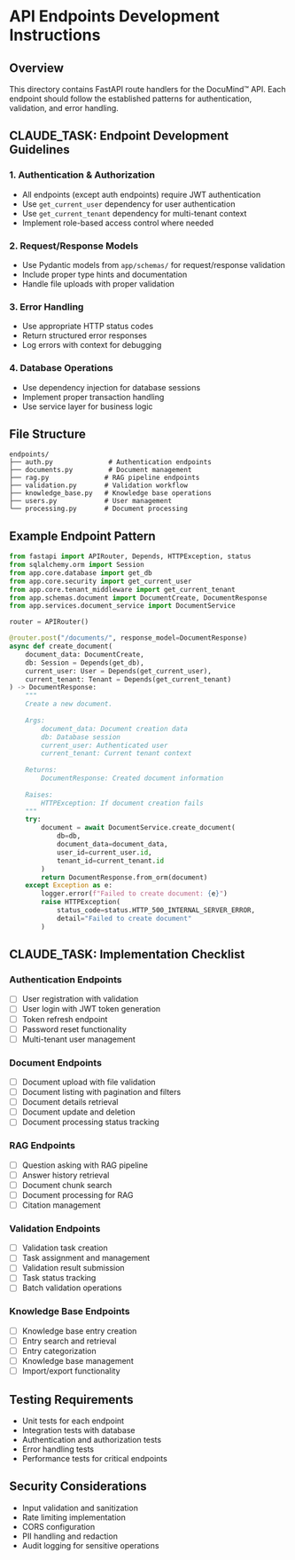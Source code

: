 # API Endpoints Development Instructions

## Overview
This directory contains FastAPI route handlers for the DocuMind™ API. Each endpoint should follow the established patterns for authentication, validation, and error handling.

## CLAUDE_TASK: Endpoint Development Guidelines

### 1. Authentication & Authorization
- All endpoints (except auth endpoints) require JWT authentication
- Use `get_current_user` dependency for user authentication
- Use `get_current_tenant` dependency for multi-tenant context
- Implement role-based access control where needed

### 2. Request/Response Models
- Use Pydantic models from `app/schemas/` for request/response validation
- Include proper type hints and documentation
- Handle file uploads with proper validation

### 3. Error Handling
- Use appropriate HTTP status codes
- Return structured error responses
- Log errors with context for debugging

### 4. Database Operations
- Use dependency injection for database sessions
- Implement proper transaction handling
- Use service layer for business logic

## File Structure
```
endpoints/
├── auth.py              # Authentication endpoints
├── documents.py         # Document management
├── rag.py              # RAG pipeline endpoints
├── validation.py       # Validation workflow
├── knowledge_base.py   # Knowledge base operations
├── users.py            # User management
└── processing.py       # Document processing
```

## Example Endpoint Pattern
```python
from fastapi import APIRouter, Depends, HTTPException, status
from sqlalchemy.orm import Session
from app.core.database import get_db
from app.core.security import get_current_user
from app.core.tenant_middleware import get_current_tenant
from app.schemas.document import DocumentCreate, DocumentResponse
from app.services.document_service import DocumentService

router = APIRouter()

@router.post("/documents/", response_model=DocumentResponse)
async def create_document(
    document_data: DocumentCreate,
    db: Session = Depends(get_db),
    current_user: User = Depends(get_current_user),
    current_tenant: Tenant = Depends(get_current_tenant)
) -> DocumentResponse:
    """
    Create a new document.
    
    Args:
        document_data: Document creation data
        db: Database session
        current_user: Authenticated user
        current_tenant: Current tenant context
        
    Returns:
        DocumentResponse: Created document information
        
    Raises:
        HTTPException: If document creation fails
    """
    try:
        document = await DocumentService.create_document(
            db=db,
            document_data=document_data,
            user_id=current_user.id,
            tenant_id=current_tenant.id
        )
        return DocumentResponse.from_orm(document)
    except Exception as e:
        logger.error(f"Failed to create document: {e}")
        raise HTTPException(
            status_code=status.HTTP_500_INTERNAL_SERVER_ERROR,
            detail="Failed to create document"
        )
```

## CLAUDE_TASK: Implementation Checklist

### Authentication Endpoints
- [ ] User registration with validation
- [ ] User login with JWT token generation
- [ ] Token refresh endpoint
- [ ] Password reset functionality
- [ ] Multi-tenant user management

### Document Endpoints
- [ ] Document upload with file validation
- [ ] Document listing with pagination and filters
- [ ] Document details retrieval
- [ ] Document update and deletion
- [ ] Document processing status tracking

### RAG Endpoints
- [ ] Question asking with RAG pipeline
- [ ] Answer history retrieval
- [ ] Document chunk search
- [ ] Document processing for RAG
- [ ] Citation management

### Validation Endpoints
- [ ] Validation task creation
- [ ] Task assignment and management
- [ ] Validation result submission
- [ ] Task status tracking
- [ ] Batch validation operations

### Knowledge Base Endpoints
- [ ] Knowledge base entry creation
- [ ] Entry search and retrieval
- [ ] Entry categorization
- [ ] Knowledge base management
- [ ] Import/export functionality

## Testing Requirements
- Unit tests for each endpoint
- Integration tests with database
- Authentication and authorization tests
- Error handling tests
- Performance tests for critical endpoints

## Security Considerations
- Input validation and sanitization
- Rate limiting implementation
- CORS configuration
- PII handling and redaction
- Audit logging for sensitive operations

